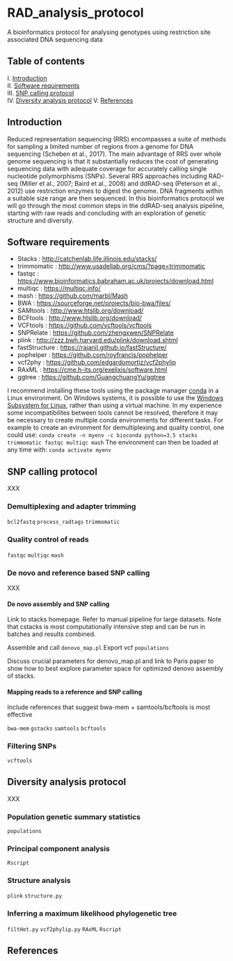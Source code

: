 # RAD_analysis_protocol
A bioinformatics protocol for analysing genotypes using restriction site associated DNA sequencing data

## Table of contents
I. [Introduction](#Introduction)  
II. [Software requirements](#Software-requirements)  
III. [SNP calling protocol](#SNP-calling-protocol)  
IV. [Diversity analysis protocol](#Diversity-analysis-protocol) 
V. [References](#References)

## Introduction <a name="Introduction"></a>  
Reduced representation sequencing (RRS) encompasses a suite of methods for sampling a limited number of regions from a genome for DNA sequencing (Scheben et al., 2017). The main advantage of RRS over whole genome sequencing is that it substantially reduces the cost of generating sequencing data with adequate coverage for accurately calling single nucleotide polymorphisms (SNPs). Several RRS approaches including RAD-seq (Miller et al., 2007; Baird et al., 2008) and ddRAD-seq (Peterson et al., 2012) use restriction enzymes to digest the genome. DNA fragments within a suitable size range are then sequenced. In this bioinformatics protocol we will go through the most common steps in the ddRAD-seq analysis pipeline, starting with raw reads and concluding with an exploration of genetic structure and diversity. 

## Software requirements <a name="Software-requirements"></a>
* Stacks : http://catchenlab.life.illinois.edu/stacks/
* trimmomatic : http://www.usadellab.org/cms/?page=trimmomatic
* fastqc : https://www.bioinformatics.babraham.ac.uk/projects/download.html
* multiqc : https://multiqc.info/
* mash : https://github.com/marbl/Mash
* BWA : https://sourceforge.net/projects/bio-bwa/files/    
* SAMtools : http://www.htslib.org/download/        
* BCFtools : http://www.htslib.org/download/  
* VCFtools : https://github.com/vcftools/vcftools
* SNPRelate : https://github.com/zhengxwen/SNPRelate
* plink : http://zzz.bwh.harvard.edu/plink/download.shtml
* fastStructure : https://rajanil.github.io/fastStructure/
* pophelper : https://github.com/royfrancis/pophelper
* vcf2phy : https://github.com/edgardomortiz/vcf2phylip
* RAxML : https://cme.h-its.org/exelixis/software.html
* ggtree : https://github.com/GuangchuangYu/ggtree

I recommend installing these tools using the package manager [conda](https://conda.io/en/latest/) in a Linux environment. On Windows systems, it is possible to use the [Windows Subsystem for Linux](https://docs.microsoft.com/en-us/windows/wsl/about), rather than using a virtual machine. In my experience some incompatibilites between tools cannot be resolved, therefore it may be necessary to create multiple conda environments for different tasks. For example to create an evironment for demultiplexing and quality control, one could use:
`conda create -n myenv -c bioconda python=3.5 stacks trimmomatic fastqc multiqc mash`
The environment can then be loaded at any time with:
`conda activate myenv`

## SNP calling protocol <a name="SNP-calling-protocol"></a>  
XXX
### Demultiplexing and adapter trimming
``bcl2fastq``
``process_radtags``
``trimmomatic``

### Quality control of reads
``fastqc``
``multiqc``
``mash``

### De novo and reference based SNP calling
XXX

#### De novo assembly and SNP calling
Link to stacks homepage. Refer to manual pipeline for large datasets. Note that cstacks is most computationally intensive step and can be run in batches and results combined.

Assemble and call
``denovo_map.pl``
Export vcf
``populations``

Discuss crucial parameters for denovo_map.pl and link to Paris paper to show how to best explore parameter space for optimized denovo assembly of stacks.

#### Mapping reads to a reference and SNP calling

Include references that suggest bwa-mem + samtools/bcftools is most effective

``bwa-mem`` 
``gstacks``
``samtools``
``bcftools``

### Filtering SNPs

``vcftools`` 

## Diversity analysis protocol <a name="Diversity-analysis-protocol"></a>  
XXX

### Population genetic summary statistics
``populations`` 

### Principal component analysis

``Rscript``

### Structure analysis
``plink`` 
``structure.py`` 

### Inferring a maximum likelihood phylogenetic tree
``filtHet.py``
``vcf2phylip.py``
``RAxML``
``Rscript``

## References <a name="References"></a>  
